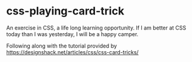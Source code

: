 # css-playing-card-trick
An exercise in CSS, a life long learning opportunity. If I am better at CSS today than I was yesterday, I will be a happy camper.

Following along with the tutorial provided by https://designshack.net/articles/css/css-card-tricks/
